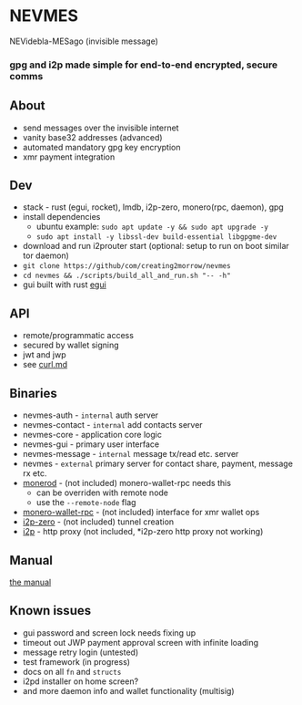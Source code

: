 # NEVMES

NEVidebla-MESago (invisible message)

### gpg and i2p made simple for end-to-end encrypted, secure comms

## About

* send messages over the invisible internet
* vanity base32 addresses (advanced)
* automated mandatory gpg key encryption
* xmr payment integration

## Dev

* stack - rust (egui, rocket), lmdb, i2p-zero, monero(rpc, daemon), gpg
* install dependencies
    * ubuntu example: `sudo apt update -y && sudo apt upgrade -y`
    * `sudo apt install -y libssl-dev build-essential libgpgme-dev`
* download and run i2prouter start (optional: setup to run on boot similar tor daemon)
* `git clone https://github/com/creating2morrow/nevmes`
* `cd nevmes && ./scripts/build_all_and_run.sh "-- -h"`
* gui built with rust [egui](https://docs.rs/egui/latest/egui/)

## API

* remote/programmatic access
* secured by wallet signing
* jwt and jwp
* see [curl.md](./docs/curl.md)

## Binaries

* nevmes-auth - `internal` auth server
* nevmes-contact - `internal` add contacts server
* nevmes-core - application core logic
* nevmes-gui - primary user interface
* nevmes-message - `internal` message tx/read etc. server
* nevmes - `external` primary server for contact share, payment, message rx etc.
* [monerod](https://www.getmonero.org/downloads/#cli) - (not included) monero-wallet-rpc needs this
    * can be overriden with remote node
    * use the `--remote-node` flag
* [monero-wallet-rpc](https://www.getmonero.org/downloads/#cli) - (not included) interface for xmr wallet ops
* [i2p-zero](https://github.com/i2p-zero/i2p-zero/releases/tag/v1.20) - (not included) tunnel creation
* [i2p](https://geti2p.net/en/download) - http proxy (not included, *i2p-zero http proxy not working)

## Manual

[the manual](./docs/man.md)

## Known issues

* gui password and screen lock needs fixing up
* timeout out JWP payment approval screen with infinite loading
* message retry login (untested)
* test framework (in progress)
* docs on all `fn` and `structs`
* i2pd installer on home screen?
* and more daemon info and wallet functionality (multisig)

